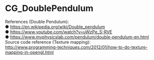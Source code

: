 # CG_DoublePendulum
References (Double Pendulum):  
● https://en.wikipedia.org/wiki/Double_pendulum  
● https://www.youtube.com/watch?v=uWzPe_S-RVE  
● https://www.myphysicslab.com/pendulum/double-pendulum-en.html  
Source code reference (Texture mapping):  
http://www.programming-techniques.com/2012/01/how-to-do-texture-mapping-in-opengl.html  
